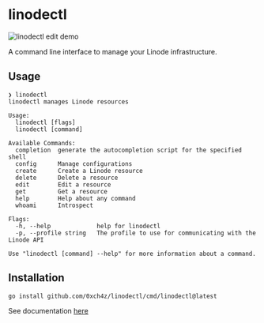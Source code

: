 # linodectl

![linodectl edit demo](/assets/demo.gif)

A command line interface to manage your Linode infrastructure.

## Usage

```
❯ linodectl
linodectl manages Linode resources

Usage:
  linodectl [flags]
  linodectl [command]

Available Commands:
  completion  generate the autocompletion script for the specified shell
  config      Manage configurations
  create      Create a Linode resource
  delete      Delete a resource
  edit        Edit a resource
  get         Get a resource
  help        Help about any command
  whoami      Introspect

Flags:
  -h, --help             help for linodectl
  -p, --profile string   The profile to use for communicating with the Linode API

Use "linodectl [command] --help" for more information about a command.
```

## Installation

```
go install github.com/0xch4z/linodectl/cmd/linodectl@latest
```

See documentation [here](./docs/linodectl.md)
